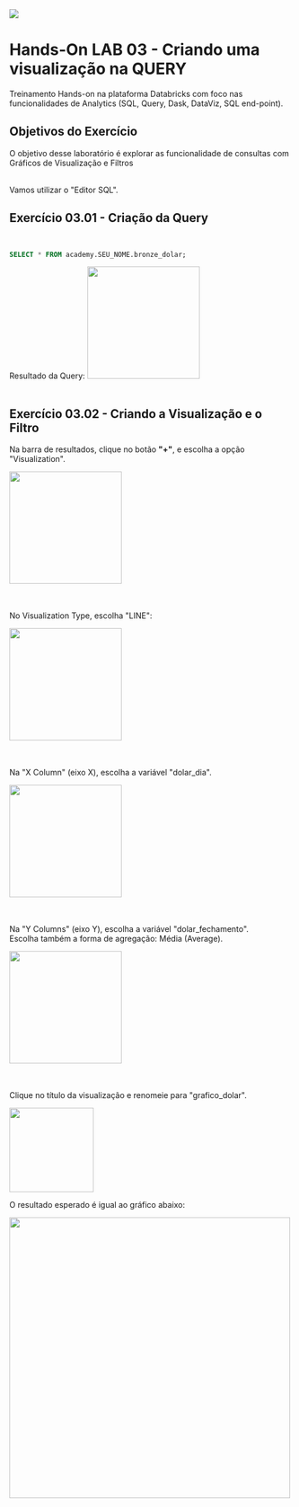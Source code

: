 <img src="https://raw.githubusercontent.com/Databricks-BR/lab_sql/main/images/header_handson_sql.png">

# Hands-On LAB 03 - Criando uma visualização na QUERY

Treinamento Hands-on na plataforma Databricks com foco nas funcionalidades de Analytics (SQL, Query, Dask, DataViz, SQL end-point).


## Objetivos do Exercício

O objetivo desse laboratório é explorar as funcionalidade de consultas com Gráficos de Visualização e Filtros</br>
</br>

Vamos utilizar o "Editor SQL".

## Exercício 03.01 - Criação da Query

``` sql


SELECT * FROM academy.SEU_NOME.bronze_dolar;


```
Resultado da Query:
<img src="https://raw.githubusercontent.com/Databricks-BR/lab_sql/main/images/lab05_01.png" style="height: 200px;">
</br></br>

## Exercício 03.02 - Criando a Visualização e o Filtro

Na barra de resultados, clique no botão **"+"**, e escolha a opção "Visualization".

<img src="https://raw.githubusercontent.com/Databricks-BR/lab_sql/main/images/lab05_02.png" style="height: 200px;">

</br></br>
No Visualization Type, escolha "LINE":

<img src="https://raw.githubusercontent.com/Databricks-BR/lab_sql/main/images/lab05_03.png" style="height: 200px;">

</br></br>
Na "X Column" (eixo X), escolha a variável  "dolar_dia".

<img src="https://raw.githubusercontent.com/Databricks-BR/lab_sql/main/images/lab05_04.png" style="height: 200px;">

</br></br>
Na "Y Columns" (eixo Y), escolha a variável  "dolar_fechamento".</br>
Escolha também a forma de agregação:  Média (Average).

<img src="https://raw.githubusercontent.com/Databricks-BR/lab_sql/main/images/lab05_05.png" style="height: 200px;">

</br></br>
Clique no título da visualização e renomeie para "grafico_dolar".

<img src="https://raw.githubusercontent.com/Databricks-BR/lab_sql/main/images/lab05_06.png" style="height: 150px;">

O resultado esperado é igual ao gráfico abaixo:

<img src="https://raw.githubusercontent.com/Databricks-BR/lab_sql/main/images/lab05_07.png" style="height: 500px;">

</br></br>


